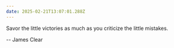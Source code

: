 ```yaml
---
date: 2025-02-21T13:07:01.288Z
---
```


Savor the little victories as much as you criticize the little mistakes.

-- James Clear
